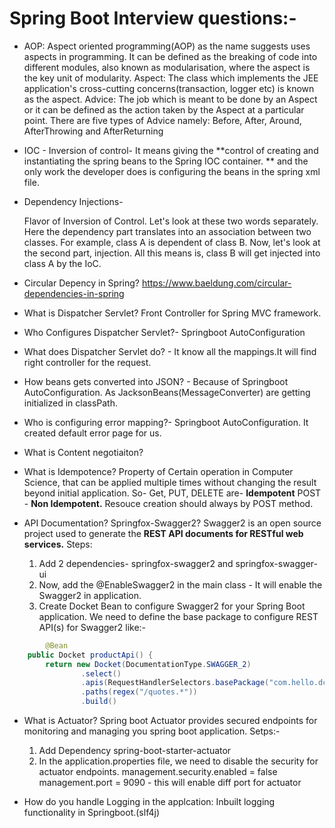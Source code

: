 # Spring Boot Interview questions:-
- AOP:
	Aspect oriented programming(AOP) as the name suggests uses aspects in programming. 
	It can be defined as the breaking of code into different modules, also known as modularisation, where the aspect is the key unit of modularity.
	Aspect: The class which implements the JEE application's cross-cutting concerns(transaction, logger etc) is known as the aspect.
	Advice: The job which is meant to be done by an Aspect or it can be defined as the action taken by the Aspect at a particular point. 
	There are five types of Advice namely: Before, After, Around, AfterThrowing and AfterReturning

- IOC -  Inversion of control- It means giving the **control of creating and instantiating the spring beans to the Spring IOC container. **
		and the only work the developer does is configuring the beans in the spring xml file.

- Dependency Injections- 

	Flavor of Inversion of Control. Let's look at these two words separately. Here the dependency part translates into an association between two classes. For example, class A is dependent of class B.
	Now, let's look at the second part, injection. All this means is, class B will get injected into class A by the IoC.

-	Circular Depency in Spring?
	https://www.baeldung.com/circular-dependencies-in-spring
	
- What is Dispatcher Servlet? Front Controller for Spring MVC framework.

- Who Configures Dispatcher Servlet?- Springboot AutoConfiguration
	
- What does Dispatcher Servlet do? - It know all the mappings.It will find right controller for the request.

- How beans gets converted into JSON? - Because of Springboot AutoConfiguration. As JacksonBeans(MessageConverter) are getting initialized in classPath.

- Who is configuring error mapping?- Springboot AutoConfiguration. It created default error page for us.

- What is Content negotiaiton?

- What is Idempotence?
	Property of Certain operation in Computer Science, that can be applied multiple times without changing the result beyond initial application.
	So- Get, PUT, DELETE are- **Idempotent**
				POST - **Non Idempotent.** Resouce creation should always by POST method.

- API Documentation? Springfox-Swagger2?
	Swagger2 is an open source project used to generate the **REST API documents for RESTful web services.**
	Steps:
	1) Add 2 dependencies- springfox-swagger2 and springfox-swagger-ui
	2) Now, add the @EnableSwagger2 in the main class - It will enable the Swagger2 in application.
	3) Create Docket Bean to configure Swagger2 for your Spring Boot application. We need to define the base package to configure REST API(s) for Swagger2
		like:-
```java		
		@Bean
    public Docket productApi() {
        return new Docket(DocumentationType.SWAGGER_2)
                .select()
                .apis(RequestHandlerSelectors.basePackage("com.hello.dcaa"))
                .paths(regex("/quotes.*"))
                .build()
```

- What is Actuator?
	Spring boot Actuator provides secured endpoints for monitoring and managing you spring boot application.
	Setps:-
	 1. Add Dependency spring-boot-starter-actuator
	 2. In the application.properties file, we need to disable the security for actuator endpoints. 
		management.security.enabled = false
		management.port = 9090 - this will enable diff port for actuator
		
- How do you handle Logging in the applcation:
	Inbuilt logging functionality in Springboot.(slf4j)
	